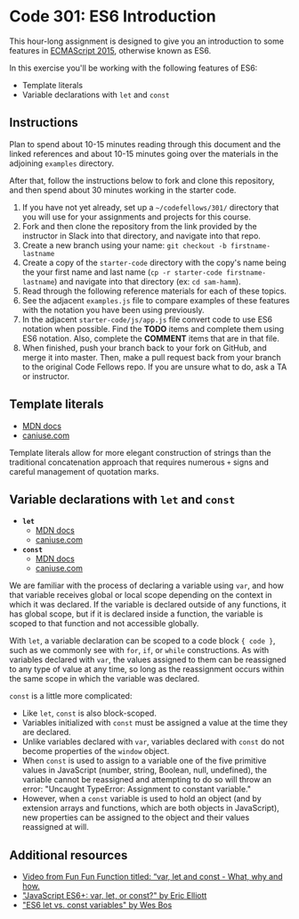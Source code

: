 # Code 301: ES6 Introduction

This hour-long assignment is designed to give you an introduction to some features in [ECMAScript 2015](https://www.ecma-international.org/ecma-262/6.0/), otherwise known as ES6.

In this exercise you'll be working with the following features of ES6:

- Template literals
- Variable declarations with `let` and `const`


## Instructions

Plan to spend about 10-15 minutes reading through this document and the linked references and about 10-15 minutes going over the materials in the adjoining `examples` directory.

After that, follow the instructions below to fork and clone this repository, and then spend about 30 minutes working in the starter code.

1. If you have not yet already, set up a `~/codefellows/301/` directory that you will use for your assignments and projects for this course.
2. Fork and then clone the repository from the link provided by the instructor in Slack into that directory, and navigate into that repo.
3. Create a new branch using your name: `git checkout -b firstname-lastname`
4. Create a copy of the `starter-code` directory with the copy's name being the your first name and last name (`cp -r starter-code firstname-lastname`) and navigate into that directory (ex: `cd sam-hamm`).
5. Read through the following reference materials for each of these topics.
6. See the adjacent `examples.js` file to compare examples of these features with the notation you have been using previously.
7. In the adjacent `starter-code/js/app.js` file convert code to use ES6 notation when possible. Find the **TODO** items and complete them using ES6 notation. Also, complete the **COMMENT** items that are in that file.
8. When finished, push your branch back to your fork on GitHub, and merge it into master. Then, make a pull request back from your branch to the original Code Fellows repo. If you are unsure what to do, ask a TA or instructor.

## Template literals

- [MDN docs](https://developer.mozilla.org/en-US/docs/Web/JavaScript/Reference/Template_literals)
- [caniuse.com](http://caniuse.com/#feat=template-literals)

Template literals allow for more elegant construction of strings than the traditional concatenation approach that requires numerous `+` signs and careful management of quotation marks.

## Variable declarations with `let` and `const`

- **`let`**
	- [MDN docs](https://developer.mozilla.org/en-US/docs/Web/JavaScript/Reference/Statements/let)
	- [caniuse.com](http://caniuse.com/#feat=let)
- **`const`**
	- [MDN docs](https://developer.mozilla.org/en-US/docs/Web/JavaScript/Reference/Statements/const)
	- [caniuse.com](http://caniuse.com/#feat=const)

We are familiar with the process of declaring a variable using `var`, and how that variable receives global or local scope depending on the context in which it was declared. If the variable is declared outside of any functions, it has global scope, but if it is declared inside a function, the variable is scoped to that function and not accessible globally.

With `let`, a variable declaration can be scoped to a code block `{ code }`, such as we commonly see with `for`,  `if`, or `while` constructions. As with variables declared with `var`, the values assigned to them can be reassigned to any type of value at any time, so long as the reassignment occurs within the same scope in which the variable was declared.

`const` is a little more complicated:

- Like `let`, `const` is also block-scoped.
- Variables initialized with `const` must be assigned a value at the time they are declared.
- Unlike variables declared with `var`, variables declared with `const` do not become properties of the `window` object.
- When `const` is used to assign to a variable one of the five primitive values in JavaScript (number, string, Boolean, null, undefined), the variable cannot be reassigned and attempting to do so will throw an error: "Uncaught TypeError: Assignment to constant variable."
- However, when a `const` variable is used to hold an object (and by extension arrays and functions, which are both objects in JavaScript), new properties can be assigned to the object and their values reassigned at will.

## Additional resources

- [Video from Fun Fun Function titled: “var, let and const - What, why and how.](https://www.youtube.com/watch?v=sjyJBL5fkp8)
- ["JavaScript ES6+: var, let, or const?" by Eric Elliott](https://medium.com/javascript-scene/javascript-es6-var-let-or-const-ba58b8dcde75)
- ["ES6 let vs. const variables" by Wes Bos](http://wesbos.com/let-vs-const/)
